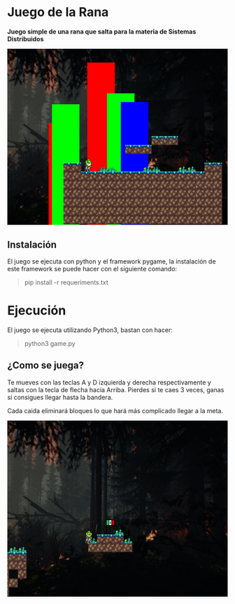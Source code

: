 # Juego de la Rana
**Juego simple de una rana que salta para la materia de Sistemas Distribuidos**

![Pantalla principal](https://github.com/Quest84/RanaGame/blob/master/data/images/inicio.png?raw=true)

## Instalación
El juego se ejecuta con python y el framework pygame, la instalación de este framework se puede hacer con el siguiente comando:
> pip install -r requeriments.txt

# Ejecución
El juego se ejecuta utilizando Python3, bastan con hacer:
> python3 game.py

## ¿Como se juega?
Te mueves con las teclas A y D izquierda y derecha respectivamente y saltas con la tecla de flecha hacia Arriba.
Pierdes si te caes 3 veces, ganas si consigues llegar hasta la bandera.

Cada caida eliminará bloques lo que hará más complicado llegar a la meta.

![Bandera de victoria](https://github.com/Quest84/RanaGame/blob/master/data/images/bandera.png?raw=true)
